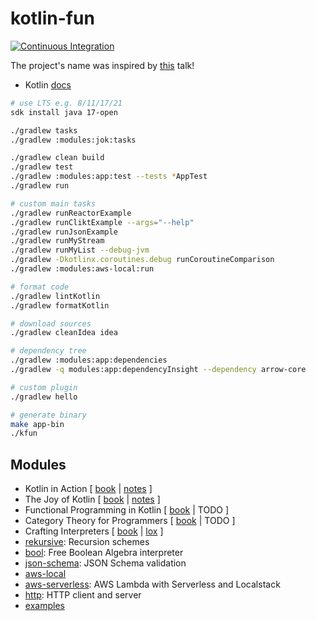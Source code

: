 # kotlin-fun

[![Continuous Integration][ci-image]][ci-url]

[ci-image]: https://github.com/niqdev/kotlin-fun/actions/workflows/ci.yml/badge.svg
[ci-url]: https://github.com/niqdev/kotlin-fun/actions/workflows/ci.yml

The project's name was inspired by [this](https://www.youtube.com/watch?v=GrzM3jK3Y2E) talk!

* Kotlin [docs](https://kotlinlang.org/docs/home.html)

```bash
# use LTS e.g. 8/11/17/21
sdk install java 17-open

./gradlew tasks
./gradlew :modules:jok:tasks

./gradlew clean build
./gradlew test
./gradlew :modules:app:test --tests *AppTest
./gradlew run

# custom main tasks
./gradlew runReactorExample
./gradlew runCliktExample --args="--help"
./gradlew runJsonExample
./gradlew runMyStream
./gradlew runMyList --debug-jvm
./gradlew -Dkotlinx.coroutines.debug runCoroutineComparison
./gradlew :modules:aws-local:run

# format code
./gradlew lintKotlin
./gradlew formatKotlin

# download sources
./gradlew cleanIdea idea

# dependency tree
./gradlew :modules:app:dependencies
./gradlew -q modules:app:dependencyInsight --dependency arrow-core

# custom plugin
./gradlew hello

# generate binary
make app-bin
./kfun
```

## Modules

* Kotlin in Action [ [book](https://www.manning.com/books/kotlin-in-action) | [notes](modules/kia/src/main/kotlin/com/github/niqdev) ]
* The Joy of Kotlin [ [book](https://www.manning.com/books/the-joy-of-kotlin) | [notes](modules/jok/src/main/kotlin/com/github/niqdev) ]
* Functional Programming in Kotlin [ [book](https://www.manning.com/books/functional-programming-in-kotlin) | TODO ]
* Category Theory for Programmers [ [book](https://github.com/hmemcpy/milewski-ctfp-pdf) | TODO ]
* Crafting Interpreters [ [book](https://craftinginterpreters.com/contents.html) | [lox](modules/lox) ]
* [rekursive](modules/rekursive): Recursion schemes
* [bool](modules/bool): Free Boolean Algebra interpreter
* [json-schema](modules/json-schema): JSON Schema validation
* [aws-local](modules/aws-local)
* [aws-serverless](modules/aws-serverless): AWS Lambda with Serverless and Localstack
* [http](modules/http): HTTP client and server
* [examples](modules/app/src/main/kotlin/com/github/niqdev)

<!--

## TODO

* [x] dependency management: [Dependabot](https://docs.github.com/en/code-security/supply-chain-security/keeping-your-dependencies-updated-automatically)
* [x] linting/formatting: [ktlint](https://ktlint.github.io)
* [x] Gradle multi-project: [doc](https://docs.gradle.org/current/userguide/multi_project_builds.html)
* [x] Gradle `buildSrc`
* [ ] github action
    * [x] CI/CD
    * [ ] release management (git commit/tag)
* [ ] markdown documentation: [dokka](https://kotlin.github.io/dokka) vs [docusaurus](https://docusaurus.io)
* [x] property based tests with [Kotest](https://kotest.io)
* [x] http with [Ktor](https://ktor.io)
    * [x] logging
    * [x] config with [hoplite](https://github.com/sksamuel/hoplite)
    * [ ] server
    * [ ] client
* [ ] postgres
* [ ] kafka

-->
